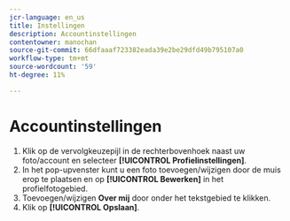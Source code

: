 ```yaml
---
jcr-language: en_us
title: Instellingen
description: Accountinstellingen
contentowner: manochan
source-git-commit: 66dfaaaf723382eada39e2be29dfd49b795107a0
workflow-type: tm+mt
source-wordcount: '59'
ht-degree: 11%

---
```




# Accountinstellingen

1. Klik op de vervolgkeuzepijl in de rechterbovenhoek naast uw foto/account en selecteer **[!UICONTROL Profielinstellingen]**.
1. In het pop-upvenster kunt u een foto toevoegen/wijzigen door de muis erop te plaatsen en op **[!UICONTROL Bewerken]** in het profielfotogebied.
1. Toevoegen/wijzigen **Over mij** door onder het tekstgebied te klikken.
1. Klik op **[!UICONTROL Opslaan]**.
